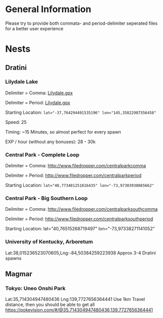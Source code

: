 # General Information

Please try to provide both commata- and period-delimiter seperated files for a better user experience

# Nests
## Dratini
### Lilydale Lake

Delimiter = Comma: [Lilydale.gpx](http://www.filedropper.com/lilydale)

Delimiter = Period: [Lilydale.gpx](http://www.filedropper.com/lilydaleperiod)

Starting Location: `lat="-37,764294491535196" lon="145,35822987556458"`

Speed: 25

Timing: ~15 Minutes, so almost perfect for every spawn

EXP / hour (without any bonuses): 28 - 30k

### Central Park - Complete Loop

Delimiter = Comma: http://www.filedropper.com/centralparkcomma

Delimiter = Period: http://www.filedropper.com/centralparkperiod

Starting Location: `lat="40,773481251816435" lon="-73,97303938865662"`

### Central Park - Big Southern Loop

Delimiter = Comma: http://www.filedropper.com/centralparksouthcomma

Delimiter = Period: http://www.filedropper.com/centralparksouthperiod

Starting Location: lat="40,76515268719497" lon="-73,97338271141052"

### University of Kentucky, Arboretum
Lat:38,015236523070605,Lng:-84,50384259223938
Approx 3-4 Dratini spawns

## Magmar
### Tokyo: Uneo Onshi Park
Lat:35,714304947480436
Lng:139,7727656364441
Use 1km Travel distance, then you should be able to get all
https://pokevision.com/#/@35.714304947480436,139.7727656364441